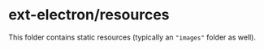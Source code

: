 # ext-electron/resources

This folder contains static resources (typically an `"images"` folder as well).
